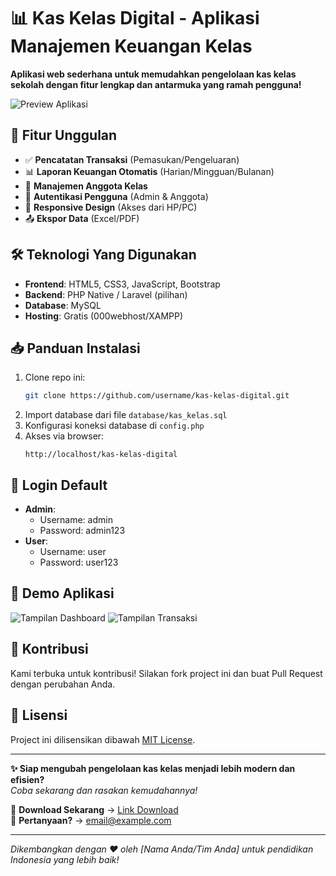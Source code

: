 # 📊 **Kas Kelas Digital** - Aplikasi Manajemen Keuangan Kelas

**Aplikasi web sederhana untuk memudahkan pengelolaan kas kelas sekolah dengan fitur lengkap dan antarmuka yang ramah pengguna!**

![Preview Aplikasi](https://via.placeholder.com/800x400?text=Kas+Kelas+Digital+Preview)

## 🌟 **Fitur Unggulan**
- ✅ **Pencatatan Transaksi** (Pemasukan/Pengeluaran)
- 📊 **Laporan Keuangan Otomatis** (Harian/Mingguan/Bulanan)
- 👥 **Manajemen Anggota Kelas**
- 🔐 **Autentikasi Pengguna** (Admin & Anggota)
- 📱 **Responsive Design** (Akses dari HP/PC)
- 📤 **Ekspor Data** (Excel/PDF)

## 🛠 **Teknologi Yang Digunakan**
- **Frontend**: HTML5, CSS3, JavaScript, Bootstrap
- **Backend**: PHP Native / Laravel (pilihan)
- **Database**: MySQL
- **Hosting**: Gratis (000webhost/XAMPP)

## 📥 **Panduan Instalasi**
1. Clone repo ini:
   ```bash
   git clone https://github.com/username/kas-kelas-digital.git
   ```
2. Import database dari file `database/kas_kelas.sql`
3. Konfigurasi koneksi database di `config.php`
4. Akses via browser:
   ```
   http://localhost/kas-kelas-digital
   ```

## 🔐 **Login Default**
- **Admin**: 
  - Username: admin
  - Password: admin123
- **User**: 
  - Username: user
  - Password: user123

## 📸 **Demo Aplikasi**
![Tampilan Dashboard](https://via.placeholder.com/400?text=Dashboard+Preview)
![Tampilan Transaksi](https://via.placeholder.com/400?text=Transaksi+Preview)

## 🤝 **Kontribusi**
Kami terbuka untuk kontribusi! Silakan fork project ini dan buat Pull Request dengan perubahan Anda.

## 📜 **Lisensi**
Project ini dilisensikan dibawah [MIT License](LICENSE).

---

**✨ Siap mengubah pengelolaan kas kelas menjadi lebih modern dan efisien?**  
_Coba sekarang dan rasakan kemudahannya!_

🚀 **Download Sekarang** → [Link Download](#)  
📧 **Pertanyaan?** → email@example.com  

---

_Dikembangkan dengan ❤️ oleh [Nama Anda/Tim Anda] untuk pendidikan Indonesia yang lebih baik!_
